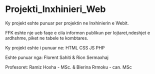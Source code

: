# Projekti_Inxhinieri_Web


Ky projekt eshte punuar per projektin ne Inxhinierin e Webit.

FFK eshte nje ueb faqe e cila informon publikun per lojtaret,ndeshjet e ardhshme, piket ne tabele te kombtares.

Ky projekt eshte i punuar ne:
HTML
CSS
JS
PHP


Eshte punuar nga:
Florent Sahiti &
Rion Sermaxhaj

Profesoret:
Ramiz Hoxha - MSc. &
Blerina Rrmoku - can. MSc
